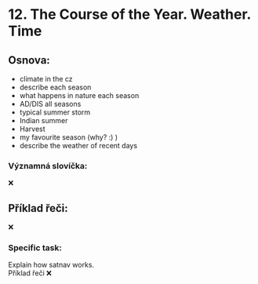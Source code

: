 # 12. The Course of the Year. Weather. Time

## Osnova:

* climate in the cz
* describe each season
* what happens in nature each season
* AD/DIS all seasons
* typical summer storm
* Indian summer
* Harvest
* my favourite season (why? :) )
* describe the weather of recent days

### Významná slovíčka:
❌

## Příklad řeči:
❌

### Specific task:
Explain how satnav works.
<br>
Příklad řeči ❌